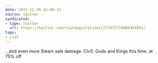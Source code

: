 ```yaml
---
date: 2012-11-26 14:48:32
source: twitter
syndicated:
- type: twitter
  url: https://twitter.com/roytang/statuses/273075774666444801/
tags:
- civ5
---
```


...and even more Steam sale damage. Civ5: Gods and Kings this time, at 75% off
